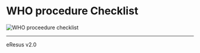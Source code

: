 # WHO procedure Checklist
![WHO proceedure checklist](http://127.0.0.1:8887/whochecklist.png)

--- 
eResus v2.0
<!--stackedit_data:
eyJoaXN0b3J5IjpbLTUwMTQzNTU0XX0=
-->